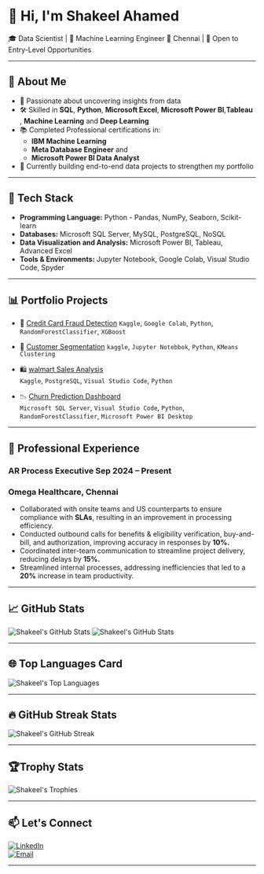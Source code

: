 # 👋 Hi, I'm Shakeel Ahamed

🎓 Data Scientist | 🧠 Machine Learning Engineer 
📍 Chennai | 💼 Open to Entry-Level Opportunities  

---

## 🚀 About Me

- 🎯 Passionate about uncovering insights from data  
- 🛠️ Skilled in **SQL**, **Python**, **Microsoft Excel**, **Microsoft Power BI**,**Tableau** , **Machine Learning** and **Deep Learning**
- 📚 Completed Professional certifications in:
   - **IBM Machine Learning**
   - **Meta Database Engineer** and
   - **Microsoft Power BI Data Analyst**
- 🤖 Currently building end-to-end data projects to strengthen my portfolio  

---

## 🧰 Tech Stack
 
- **Programming Language:** Python - Pandas, NumPy, Seaborn, Scikit-learn
- **Databases:** Microsoft SQL Server, MySQL, PostgreSQL, NoSQL
- **Data Visualization and Analysis:** Microsoft Power BI, Tableau, Advanced Excel
- **Tools & Environments:** Jupyter Notebook, Google Colab, Visual Studio Code, Spyder

---

## 📊 Portfolio Projects

- 🔐 [Credit Card Fraud Detection](https://github.com/shakeel-data/credit-card-fraud-deduction-predictive-models)
  `Kaggle`, `Google Colab`, `Python`, `RandomForestClassifier`, `XGBoost`

- 👤 [Customer Segmentation](https://github.com/shakeel-data/customer-segmentation-clustering)
  `kaggle`, `Jupyter Notebbok`, `Python`, `KMeans Clustering`
  
- 🛍️ [walmart Sales Analysis](https://github.com/shakeel-data/walmart-analysis-sql-python)  
  `Kaggle`, `PostgreSQL`, `Visual Studio Code`, `Python`

- 📉 [Churn Prediction Dashboard](https://github.com/shakeel-data/churn-prediction-dashboard)  
  `Microsoft SQL Server`, `Visual Studio Code`, `Python`, `RandomForestClassifier`, `Microsoft Power BI Desktop`

---

## 💼 Professional Experience
### AR Process Executive Sep 2024 – Present
### Omega Healthcare, Chennai
- Collaborated with onsite teams and US counterparts to ensure compliance with **SLAs**, resulting in an improvement in processing efficiency.
- Conducted outbound calls for benefits & eligibility verification, buy-and-bill, and authorization, improving accuracy in responses by **10%.**
- Coordinated inter-team communication to streamline project delivery, reducing delays by **15%.**
- Streamlined internal processes, addressing inefficiencies that led to a **20%** increase in team productivity.

---

## 📈 GitHub Stats

![Shakeel's GitHub Stats](https://github-readme-stats.vercel.app/api?username=shakeel-data&show_icons=true&theme=radical)
![Shakeel's GitHub Stats](https://github-readme-stats.vercel.app/api?username=shakeel-data&show_icons=true&theme=tokyonight&hide=prs,issues)

---

## 🌐 Top Languages Card

![Shakeel's Top Languages](https://github-readme-stats.vercel.app/api/top-langs/?username=shakeel-data&layout=compact&theme=tokyonight)

---

## 🔥 GitHub Streak Stats

![Shakeel's GitHub Streak](https://streak-stats.demolab.com/?user=shakeel-data&theme=tokyonight)

---

## 🏆Trophy Stats

![Shakeel's Trophies](https://github-profile-trophy.vercel.app/?username=shakeel-data&theme=monokai)

---

## 📫 Let's Connect

[![LinkedIn](https://img.shields.io/badge/LinkedIn-blue?logo=linkedin)](https://www.linkedin.com/in/shakeel-data)  
[![Email](https://img.shields.io/badge/Gmail-grey?logo=gmail)](mailto:shakeelahamed6618@gmail.com)

---
